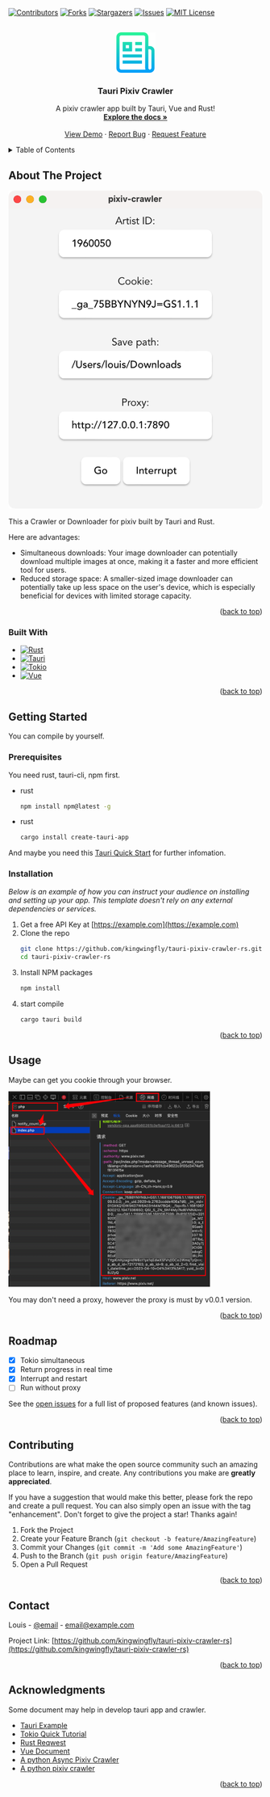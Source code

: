 [![Contributors][contributors-shield]][contributors-url]
[![Forks][forks-shield]][forks-url]
[![Stargazers][stars-shield]][stars-url]
[![Issues][issues-shield]][issues-url]
[![MIT License][license-shield]][license-url]



<!-- PROJECT LOGO -->
<br />

<div align="center">
  <a href="https://github.com/kingwingfly/tauri-pixiv-crawler-rs">
    <img src="images/logo.png" alt="Logo" width="80" height="80">
  </a>

  <h3 align="center">Tauri Pixiv Crawler</h3>

  <p align="center">
    A pixiv crawler app built by Tauri, Vue and Rust!
    <br />
    <a href="https://github.com/kingwingfly/tauri-pixiv-crawler-rs"><strong>Explore the docs »</strong></a>
    <br />
    <br />
    <a href="https://github.com/kingwingfly/tauri-pixiv-crawler-rs">View Demo</a>
    ·
    <a href="https://github.com/kingwingfly/tauri-pixiv-crawler-rs/issues">Report Bug</a>
    ·
    <a href="https://github.com/kingwingfly/tauri-pixiv-crawler-rs/issues">Request Feature</a>
  </p>
</div>



<!-- TABLE OF CONTENTS -->

<details>
  <summary>Table of Contents</summary>
  <ol>
    <li>
      <a href="#about-the-project">About The Project</a>
      <ul>
        <li><a href="#built-with">Built With</a></li>
      </ul>
    </li>
    <li>
      <a href="#getting-started">Getting Started</a>
      <ul>
        <li><a href="#prerequisites">Prerequisites</a></li>
        <li><a href="#installation">Installation</a></li>
      </ul>
    </li>
    <li><a href="#usage">Usage</a></li>
    <li><a href="#roadmap">Roadmap</a></li>
    <li><a href="#contributing">Contributing</a></li>
    <li><a href="#license">License</a></li>
    <li><a href="#contact">Contact</a></li>
    <li><a href="#acknowledgments">Acknowledgments</a></li>
  </ol>
</details>



<!-- ABOUT THE PROJECT -->
## About The Project

[![Product Name Screen Shot][product-screenshot]](https://github.com/kingwingfly/tauri-pixiv-crawler-rs/)

This a Crawler or Downloader for pixiv built by Tauri and Rust.

Here are advantages:
* Simultaneous downloads: Your image downloader can potentially download multiple images at once, making it a faster and more efficient tool for users.
* Reduced storage space: A smaller-sized image downloader can potentially take up less space on the user's device, which is especially beneficial for devices with limited storage capacity.

<p align="right">(<a href="#readme-top">back to top</a>)</p>



### Built With

* [![Rust][RustLogo]][Rust-url]
* [![Tauri][TauriLogo]][Tauri-url]
* [![Tokio][TokioLogo]][Tokio-url]
* [![Vue][Vue.js]][Vue-url]

<p align="right">(<a href="#readme-top">back to top</a>)</p>



<!-- GETTING STARTED -->
## Getting Started

You can compile by yourself.

### Prerequisites

You need rust, tauri-cli, npm first. 
* rust
  ```sh
  npm install npm@latest -g
  ```
* rust
  ```sh
  cargo install create-tauri-app
  ```

And maybe you need this [Tauri Quick Start](https://tauri.app/v1/guides/getting-started/setup) for further infomation. 

### Installation

_Below is an example of how you can instruct your audience on installing and setting up your app. This template doesn't rely on any external dependencies or services._

1. Get a free API Key at [https://example.com](https://example.com)
2. Clone the repo
   ```sh
   git clone https://github.com/kingwingfly/tauri-pixiv-crawler-rs.git
   cd tauri-pixiv-crawler-rs
   ```
3. Install NPM packages
   ```sh
   npm install
   ```
4. start compile
   ```sh
   cargo tauri build
   ```

<p align="right">(<a href="#readme-top">back to top</a>)</p>



<!-- USAGE EXAMPLES -->
## Usage

Maybe can get you cookie through your browser.

<img src="images/get_cookie.png" alt="GetCookie" width="400">


You may don't need a proxy, however the proxy is must by v0.0.1 version.



<p align="right">(<a href="#readme-top">back to top</a>)</p>



<!-- ROADMAP -->
## Roadmap

- [x] Tokio simultaneous
- [x] Return progress in real time
- [x] Interrupt and restart
- [ ] Run without proxy

See the [open issues](https://github.com/kingwingfly/tauri-pixiv-crawler-rs/issues) for a full list of proposed features (and known issues).

<p align="right">(<a href="#readme-top">back to top</a>)</p>



<!-- CONTRIBUTING -->
## Contributing

Contributions are what make the open source community such an amazing place to learn, inspire, and create. Any contributions you make are **greatly appreciated**.

If you have a suggestion that would make this better, please fork the repo and create a pull request. You can also simply open an issue with the tag "enhancement".
Don't forget to give the project a star! Thanks again!

1. Fork the Project
2. Create your Feature Branch (`git checkout -b feature/AmazingFeature`)
3. Commit your Changes (`git commit -m 'Add some AmazingFeature'`)
4. Push to the Branch (`git push origin feature/AmazingFeature`)
5. Open a Pull Request

<p align="right">(<a href="#readme-top">back to top</a>)</p>



<!-- LICENSE -->
<!-- ## License

Distributed under the MIT License. See `LICENSE.txt` for more information.

<p align="right">(<a href="#readme-top">back to top</a>)</p> -->



<!-- CONTACT -->
## Contact

Louis - [@email](20200581@cqu.edu.cn) - email@example.com

Project Link: [https://github.com/kingwingfly/tauri-pixiv-crawler-rs](https://github.com/kingwingfly/tauri-pixiv-crawler-rs)

<p align="right">(<a href="#readme-top">back to top</a>)</p>



<!-- ACKNOWLEDGMENTS -->
## Acknowledgments

Some document may help in develop tauri app and crawler.

* [Tauri Example](https://github.com/tauri-apps/tauri/tree/dev/examples)
* [Tokio Quick Tutorial](https://tokio.rs/tokio/tutorial)
* [Rust Reqwest](https://crates.io/crates/reqwest)
* [Vue Document](https://router.vuejs.org/zh/guide/)
* [A python Async Pixiv Crawler](https://github.com/kingwingfly/PixivCrawlerAsync)
* [A python pixiv crawler](https://github.com/CWHer/PixivCrawler)

<p align="right">(<a href="#readme-top">back to top</a>)</p>



<!-- MARKDOWN LINKS & IMAGES -->
<!-- https://www.markdownguide.org/basic-syntax/#reference-style-links -->
[contributors-shield]: https://img.shields.io/github/contributors/kingwingfly/tauri-pixiv-crawler-rs.svg?style=for-the-badge
[contributors-url]: https://github.com/kingwingfly/tauri-pixiv-crawler-rs/graphs/contributors
[forks-shield]: https://img.shields.io/github/forks/kingwingfly/tauri-pixiv-crawler-rs.svg?style=for-the-badge
[forks-url]: https://github.com/kingwingfly/tauri-pixiv-crawler-rs/network/members
[stars-shield]: https://img.shields.io/github/stars/kingwingfly/tauri-pixiv-crawler-rs.svg?style=for-the-badge
[stars-url]: https://github.com/kingwingfly/tauri-pixiv-crawler-rs/stargazers
[issues-shield]: https://img.shields.io/github/issues/kingwingfly/tauri-pixiv-crawler-rs.svg?style=for-the-badge
[issues-url]: https://github.com/kingwingfly/tauri-pixiv-crawler-rs/issues
[license-shield]: https://img.shields.io/github/license/kingwingfly/tauri-pixiv-crawler-rs.svg?style=for-the-badge
[license-url]: https://github.com/kingwingfly/tauri-pixiv-crawler-rs/blob/master/LICENSE.txt
[linkedin-shield]: https://img.shields.io/badge/-LinkedIn-black.svg?style=for-the-badge&logo=linkedin&colorB=555
[linkedin-url]: https://linkedin.com/in/othneildrew
[product-screenshot]: images/screenshot.png
[RustLogo]: https://www.rust-lang.org/static/images/rust-logo-blk.svg
[Rust-url]: https://github.com/rust-lang/rust
[TauriLogo]: https://github.com/tauri-apps/tauri/blob/dev/.github/splash.png?raw=true
[Tauri-url]:https://github.com/tauri-apps/tauri
[TokioLogo]: https://tokio.rs/img/tokio-horizontal.svg
[Tokio-url]: https://tokio.rs
[Vue.js]: https://img.shields.io/badge/Vue.js-35495E?style=for-the-badge&logo=vuedotjs&logoColor=4FC08D
[Vue-url]: https://vuejs.org/
